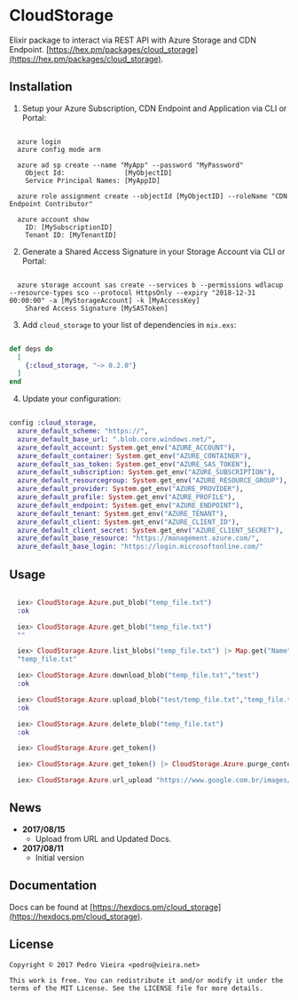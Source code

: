 # CloudStorage

Elixir package to interact via REST API with Azure Storage and CDN Endpoint. [https://hex.pm/packages/cloud_storage](https://hex.pm/packages/cloud_storage).

## Installation

1. Setup your Azure Subscription, CDN Endpoint and Application via CLI or Portal:

```

  azure login
  azure config mode arm

  azure ad sp create --name "MyApp" --password "MyPassword"
    Object Id:               [MyObjectID]
    Service Principal Names: [MyAppID]

  azure role assignment create --objectId [MyObjectID] --roleName "CDN Endpoint Contributor"

  azure account show
    ID: [MySubscriptionID]
    Tenant ID: [MyTenantID]

```

2. Generate a Shared Access Signature in your Storage Account via CLI or Portal:

```

  azure storage account sas create --services b --permissions wdlacup --resource-types sco --protocol HttpsOnly --expiry "2018-12-31 00:00:00" -a [MyStorageAccount] -k [MyAccessKey]
    Shared Access Signature [MySASToken]

```

3. Add `cloud_storage` to your list of dependencies in `mix.exs`:

```elixir

def deps do
  [
    {:cloud_storage, "~> 0.2.0"}
  ]
end

```

4. Update your configuration:

```elixir

config :cloud_storage,
  azure_default_scheme: "https://",
  azure_default_base_url: ".blob.core.windows.net/",
  azure_default_account: System.get_env("AZURE_ACCOUNT"),
  azure_default_container: System.get_env("AZURE_CONTAINER"),
  azure_default_sas_token: System.get_env("AZURE_SAS_TOKEN"),
  azure_default_subscription: System.get_env("AZURE_SUBSCRIPTION"),
  azure_default_resourcegroup: System.get_env("AZURE_RESOURCE_GROUP"),
  azure_default_provider: System.get_env("AZURE_PROVIDER"),
  azure_default_profile: System.get_env("AZURE_PROFILE"),
  azure_default_endpoint: System.get_env("AZURE_ENDPOINT"),
  azure_default_tenant: System.get_env("AZURE_TENANT"),
  azure_default_client: System.get_env("AZURE_CLIENT_ID"),
  azure_default_client_secret: System.get_env("AZURE_CLIENT_SECRET"),
  azure_default_base_resource: "https://management.azure.com/",
  azure_default_base_login: "https://login.microsoftonline.com/"

```

## Usage

```elixir

  iex> CloudStorage.Azure.put_blob("temp_file.txt")
  :ok

  iex> CloudStorage.Azure.get_blob("temp_file.txt")
  ""

  iex> CloudStorage.Azure.list_blobs("temp_file.txt") |> Map.get("Name")
  "temp_file.txt"

  iex> CloudStorage.Azure.download_blob("temp_file.txt","test")
  :ok

  iex> CloudStorage.Azure.upload_blob("test/temp_file.txt","temp_file.txt")
  :ok

  iex> CloudStorage.Azure.delete_blob("temp_file.txt")
  :ok

  iex> CloudStorage.Azure.get_token()

  iex> CloudStorage.Azure.get_token() |> CloudStorage.Azure.purge_content("/temp_file.txt")

  iex> CloudStorage.Azure.url_upload "https://www.google.com.br/images/branding/googlelogo/2x/googlelogo_color_272x92dp.png", "logo.png")

```

## News

- **2017/08/15**
  - Upload from URL and Updated Docs.
- **2017/08/11**
  - Initial version


## Documentation

Docs can be found at [https://hexdocs.pm/cloud_storage](https://hexdocs.pm/cloud_storage).

## License

    Copyright © 2017 Pedro Vieira <pedro@vieira.net>

    This work is free. You can redistribute it and/or modify it under the
    terms of the MIT License. See the LICENSE file for more details.